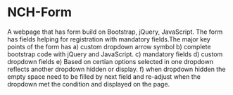 # NCH-Form
A webpage that has form build on Bootstrap, jQuery, JavaScript.
The form has fields helping for registration with mandatory fields.The major key points of the form has
a) custom dropdown arrow symbol
b) complete bootstrap code with jQuery and JavaScript.
c) mandatory fields
d) custom dropdown fields
e) Based on certian options selected in one dropdown reflects another dropdown hidden or display.
f) when dropdown hidden the empty space need to be filled by next field and re-adjust when the dropdown met the condition and displayed on the page.


